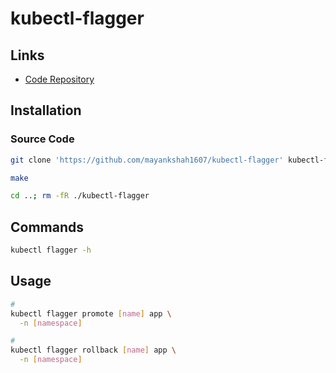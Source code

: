 # kubectl-flagger

## Links

- [Code Repository](https://github.com/mayankshah1607/kubectl-flagger)

## Installation

### Source Code

```sh
git clone 'https://github.com/mayankshah1607/kubectl-flagger' kubectl-flagger && "$_"

make

cd ..; rm -fR ./kubectl-flagger
```

## Commands

```sh
kubectl flagger -h
```

## Usage

```sh
#
kubectl flagger promote [name] app \
  -n [namespace]

#
kubectl flagger rollback [name] app \
  -n [namespace]
```
